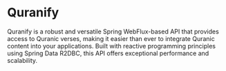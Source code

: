 # Quranify
Quranify is a robust and versatile Spring WebFlux-based API that provides access to Quranic verses, making it easier than ever to integrate Quranic content into your applications. Built with reactive programming principles using Spring Data R2DBC, this API offers exceptional performance and scalability.
